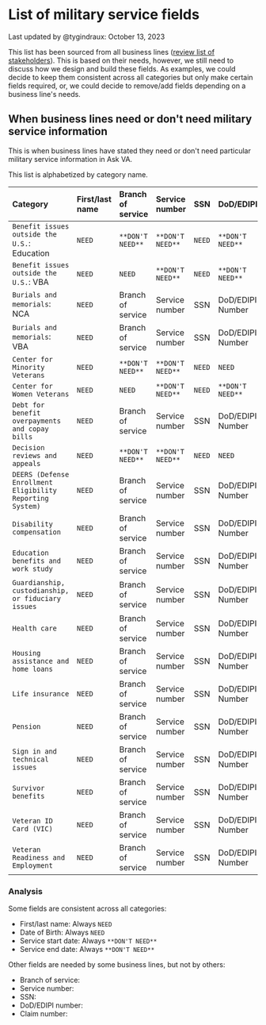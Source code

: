 # List of military service fields

Last updated by @tygindraux: October 13, 2023

This list has been sourced from all business lines ([review list of stakeholders](https://github.com/department-of-veterans-affairs/va.gov-team/blob/master/products/ask-va/research/Business%20line%20engagement/List%20of%20stakeholders%20by%20category.md)). This is based on their needs, however, we still need to discuss how we design and build these fields. As examples, we could decide to keep them consistent across all categories but only make certain fields required, or, we could decide to remove/add fields depending on a business line's needs.

## When business lines need or don't need military service information

This is when business lines have stated they need or don't need particular military service information in Ask VA.

This list is alphabetized by category name. 

|Category|First/last name|Branch of service|Service number|SSN|DoD/EDIPI|Service start date|Service end date|DOB|Claim number|
|:--|:--|:--|:--|:--|:--|:--|:--|:--|:--|
|`Benefit issues outside the U.S.`: Education|`NEED`|`**DON'T NEED**`|`**DON'T NEED**`|`NEED`|`**DON'T NEED**`|`**DON'T NEED**`|`**DON'T NEED**`|`NEED`|`**DON'T NEED**`|
|`Benefit issues outside the U.S.`: VBA|`NEED`|`NEED`|`**DON'T NEED**`|`NEED`|`**DON'T NEED**`|`**DON'T NEED**`|`**DON'T NEED**`|`NEED`|"Optional"|
|`Burials and memorials`: NCA|`NEED`|Branch of service|Service number|SSN|DoD/EDIPI Number|`**DON'T NEED**`|`**DON'T NEED**`|`NEED`|Claim number|
|`Burials and memorials`: VBA|`NEED`|Branch of service|Service number|SSN|DoD/EDIPI Number|`**DON'T NEED**`|`**DON'T NEED**`|`NEED`|Claim number|
|`Center for Minority Veterans`|`NEED`|`**DON'T NEED**`|`**DON'T NEED**`|`NEED`|`NEED`|`**DON'T NEED**`|`**DON'T NEED**`|`NEED`|`**DON'T NEED**`|
|`Center for Women Veterans`|`NEED`|`NEED`|`**DON'T NEED**`|`NEED`|`**DON'T NEED**`|`**DON'T NEED**`|`**DON'T NEED**`|`NEED`|"Optional"|
|`Debt for benefit overpayments and copay bills`|`NEED`|Branch of service|Service number|SSN|DoD/EDIPI Number|`**DON'T NEED**`|`**DON'T NEED**`|`NEED`|Claim number|
|`Decision reviews and appeals`|`NEED`|`**DON'T NEED**`|`**DON'T NEED**`|`NEED`|`NEED`|`**DON'T NEED**`|`**DON'T NEED**`|`NEED`|`NEED`|
|`DEERS (Defense Enrollment Eligibility Reporting System)`|`NEED`|Branch of service|Service number|SSN|DoD/EDIPI Number|`**DON'T NEED**`|`**DON'T NEED**`|`NEED`|Claim number|
|`Disability compensation`|`NEED`|Branch of service|Service number|SSN|DoD/EDIPI Number|`**DON'T NEED**`|`**DON'T NEED**`|`NEED`|Claim number|
|`Education benefits and work study`|`NEED`|Branch of service|Service number|SSN|DoD/EDIPI Number|`**DON'T NEED**`|`**DON'T NEED**`|`NEED`|Claim number|
|`Guardianship, custodianship, or fiduciary issues`|`NEED`|Branch of service|Service number|SSN|DoD/EDIPI Number|`**DON'T NEED**`|`**DON'T NEED**`|`NEED`|Claim number|
|`Health care`|`NEED`|Branch of service|Service number|SSN|DoD/EDIPI Number|`**DON'T NEED**`|`**DON'T NEED**`|`NEED`|Claim number|
|`Housing assistance and home loans`|`NEED`|Branch of service|Service number|SSN|DoD/EDIPI Number|`**DON'T NEED**`|`**DON'T NEED**`|`NEED`|Claim number|
|`Life insurance`|`NEED`|Branch of service|Service number|SSN|DoD/EDIPI Number|`**DON'T NEED**`|`**DON'T NEED**`|`NEED`|Claim number|
|`Pension`|`NEED`|Branch of service|Service number|SSN|DoD/EDIPI Number|`**DON'T NEED**`|`**DON'T NEED**`|`NEED`|Claim number|
|`Sign in and technical issues`|`NEED`|Branch of service|Service number|SSN|DoD/EDIPI Number|`**DON'T NEED**`|`**DON'T NEED**`|`NEED`|Claim number|
|`Survivor benefits`|`NEED`|Branch of service|Service number|SSN|DoD/EDIPI Number|`**DON'T NEED**`|`**DON'T NEED**`|`NEED`|Claim number|
|`Veteran ID Card (VIC)`|`NEED`|Branch of service|Service number|SSN|DoD/EDIPI Number|`**DON'T NEED**`|`**DON'T NEED**`|`NEED`|Claim number|
|`Veteran Readiness and Employment`|`NEED`|Branch of service|Service number|SSN|DoD/EDIPI Number|`**DON'T NEED**`|`**DON'T NEED**`|`NEED`|Claim number|

### Analysis

Some fields are consistent across all categories:

- First/last name: Always `NEED`
- Date of Birth: Always `NEED`
- Service start date: Always `**DON'T NEED**`
- Service end date: Always `**DON'T NEED**`

Other fields are needed by some business lines, but not by others:

- Branch of service:
- Service number:
- SSN:
- DoD/EDIPI number:
- Claim number:
